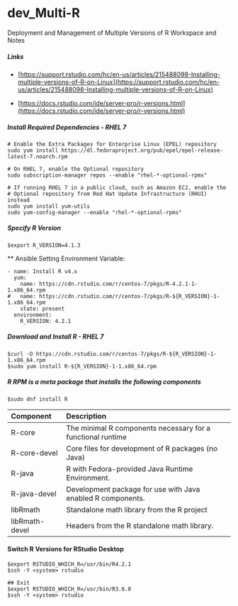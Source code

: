 # dev_Multi-R
Deployment and Management of Multiple Versions of R Workspace and Notes

##### Links
- [https://support.rstudio.com/hc/en-us/articles/215488098-Installing-multiple-versions-of-R-on-Linux](https://support.rstudio.com/hc/en-us/articles/215488098-Installing-multiple-versions-of-R-on-Linux) <br/>

- [https://docs.rstudio.com/ide/server-pro/r-versions.html](https://docs.rstudio.com/ide/server-pro/r-versions.html) <br/>

##### Install Required Dependencies - RHEL 7
```
# Enable the Extra Packages for Enterprise Linux (EPEL) repository
sudo yum install https://dl.fedoraproject.org/pub/epel/epel-release-latest-7.noarch.rpm 

# On RHEL 7, enable the Optional repository
sudo subscription-manager repos --enable "rhel-*-optional-rpms"

# If running RHEL 7 in a public cloud, such as Amazon EC2, enable the
# Optional repository from Red Hat Update Infrastructure (RHUI) instead
sudo yum install yum-utils
sudo yum-config-manager --enable "rhel-*-optional-rpms"
```

##### Specify R Version
`$export R_VERSION=4.1.3` <br/>

** Ansible Setting Environment Variable: <br/>
```
- name: Install R v4.x
  yum:
    name: https://cdn.rstudio.com/r/centos-7/pkgs/R-4.2.1-1-1.x86_64.rpm
#   name: https://cdn.rstudio.com/r/centos-7/pkgs/R-${R_VERSION}-1-1.x86_64.rpm
    state: present
  environment:
    R_VERSION: 4.2.1
```

##### Download and Install R - RHEL 7
```
$curl -O https://cdn.rstudio.com/r/centos-7/pkgs/R-${R_VERSION}-1-1.x86_64.rpm
$sudo yum install R-${R_VERSION}-1-1.x86_64.rpm
```


##### R RPM is a meta package that installs the following components
`$sudo dnf install R` <br/> 

| Component	     | Description                                                  |
|:---------------|:------------------------------------------------------------ | 
| R-core	       | The minimal R components necessary for a functional runtime  |
| R-core-devel	 | Core files for development of R packages (no Java)           |
| R-java	       | R with Fedora-provided Java Runtime Environment.             | 
| R-java-devel	 | Development package for use with Java enabled R components.  |
| libRmath	     | Standalone math library from the R project                   |
| libRmath-devel | Headers from the R standalone math library.                  |

#### Switch R Versions for RStudio Desktop
```
$export RSTUDIO_WHICH_R=/usr/bin/R4.2.1
$ssh -Y <system> rstudio

## Exit
$export RSTUDIO_WHICH_R=/usr/bin/R3.6.0
$ssh -Y <system> rstudio
```
